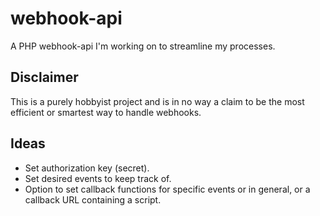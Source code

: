 # webhook-api
A PHP webhook-api I'm working on to streamline my processes.

## Disclaimer
This is a purely hobbyist project and is in no way a claim to be the most efficient or smartest way to handle webhooks.

## Ideas
- Set authorization key (secret).
- Set desired events to keep track of.
- Option to set callback functions for specific events or in general, or a callback URL containing a script.
